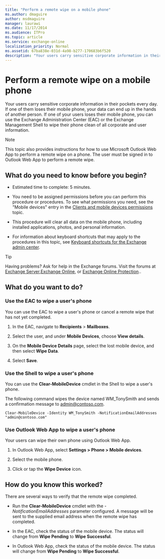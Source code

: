 ```yaml
---
title: "Perform a remote wipe on a mobile phone"
ms.author: dmaguire
author: msdmaguire
manager: laurawi
ms.date: 11/17/2014
ms.audience: ITPro
ms.topic: article
ms.service: exchange-online
localization_priority: Normal
ms.assetid: 67ba838e-031d-4a98-b277-170683b6f520
description: "Your users carry sensitive corporate information in their pockets every day. If one of them loses their mobile phone, your data can end up in the hands of another person. If one of your users loses their mobile phone, you can use the Exchange Administration Center (EAC) or the Exchange Management Shell to wipe their phone clean of all corporate and user information."
---
```


# Perform a remote wipe on a mobile phone

Your users carry sensitive corporate information in their pockets every day. If one of them loses their mobile phone, your data can end up in the hands of another person. If one of your users loses their mobile phone, you can use the Exchange Administration Center (EAC) or the Exchange Management Shell to wipe their phone clean of all corporate and user information. 
  
> [!NOTE]
> This topic also provides instructions for how to use Microsoft Outlook Web App to perform a remote wipe on a phone. The user must be signed in to Outlook Web App to perform a remote wipe. 
  
## What do you need to know before you begin?

- Estimated time to complete: 5 minutes.
    
- You need to be assigned permissions before you can perform this procedure or procedures. To see what permissions you need, see the "Mobile devices" entry in the [Clients and mobile devices permissions](http://technet.microsoft.com/library/57eca42a-5a7f-4c65-89f0-7a84f2dbea19.aspx) topic. 
    
- This procedure will clear all data on the mobile phone, including installed applications, photos, and personal information.
    
- For information about keyboard shortcuts that may apply to the procedures in this topic, see [Keyboard shortcuts for the Exchange admin center](../../accessibility/keyboard-shortcuts-in-admin-center.md).
    
> [!TIP]
> Having problems? Ask for help in the Exchange forums. Visit the forums at [Exchange Server](https://go.microsoft.com/fwlink/p/?linkId=60612),[Exchange Online](https://go.microsoft.com/fwlink/p/?linkId=267542), or [Exchange Online Protection](https://go.microsoft.com/fwlink/p/?linkId=285351).. 
  
## What do you want to do?

### Use the EAC to wipe a user's phone

You can use the EAC to wipe a user's phone or cancel a remote wipe that has not yet completed. 
  
1. In the EAC, navigate to **Recipients** \> **Mailboxes**.
    
2. Select the user, and under **Mobile Devices**, choose **View details**.
    
3. On the **Mobile Device Details** page, select the lost mobile device, and then select **Wipe Data**.
    
4. Select **Save**.
    
### Use the Shell to wipe a user's phone

You can use the **Clear-MobileDevice** cmdlet in the Shell to wipe a user's phone. 
  
The following command wipes the device named WM_TonySmith and sends a confirmation message to admin@contoso.com.
  
```
Clear-MobileDevice -Identity WM_TonySmith -NotificationEmailAddresses "admin@contoso.com"

```

### Use Outlook Web App to wipe a user's phone

Your users can wipe their own phone using Outlook Web App. 
  
1. In Outlook Web App, select **Settings \> Phone \> Mobile devices**.
    
2. Select the mobile phone.
    
3. Click or tap the **Wipe Device** icon. 
    
## How do you know this worked?

There are several ways to verify that the remote wipe completed.
  
- Run the **Clear-MobileDevice** cmdlet with the  _-NotificationEmailAddresses_ parameter configured. A message will be sent to the supplied email address when the remote wipe has completed. 
    
- In the EAC, check the status of the mobile device. The status will change from **Wipe Pending** to **Wipe Successful**.
    
- In Outlook Web App, check the status of the mobile device. The status will change from **Wipe Pending** to **Wipe Successful**.
    


